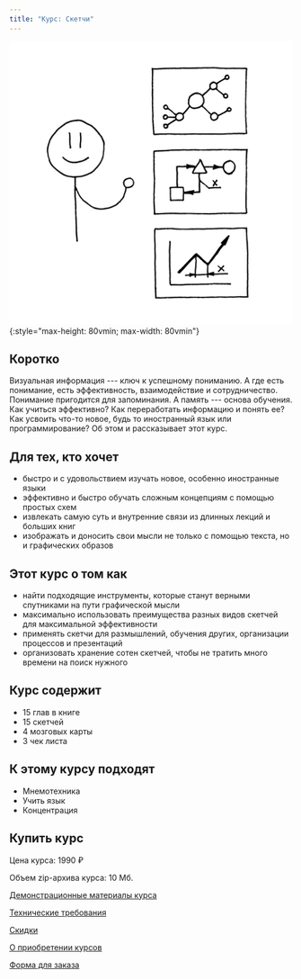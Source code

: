 ```yaml
---
title: "Курс: Скетчи"
---
```


![Титульное изображение](title.png){:style="max-height: 80vmin; max-width: 80vmin"}

## Коротко

Визуальная информация --- ключ к успешному пониманию.  А где есть
понимание, есть эффективность, взаимодействие и сотрудничество.
Понимание пригодится для запоминания.  А память --- основа обучения.
Как учиться эффективно?  Как переработать информацию и понять ее?  Как
усвоить что-то новое, будь то иностранный язык или программирование?
Об этом и рассказывает этот курс.

## Для тех, кто хочет

- быстро и с удовольствием изучать новое, особенно иностранные языки
- эффективно и быстро обучать сложным концепциям с помощью простых
  схем
- извлекать самую суть и внутренние связи из длинных лекций и больших
  книг
- изображать и доносить свои мысли не только с помощью текста, но и
  графических образов

## Этот курс о том как

- найти подходящие инструменты, которые станут верными спутниками на
  пути графической мысли
- максимально использовать преимущества разных видов скетчей для
  максимальной эффективности
- применять скетчи для размышлений, обучения других, организации
  процессов и презентаций
- организовать хранение сотен скетчей, чтобы не тратить много времени
  на поиск нужного

## Курс содержит

- 15 глав в книге
- 15 скетчей
- 4 мозговых карты
- 3 чек листа

## К этому курсу подходят

- Мнемотехника
- Учить язык
- Концентрация

## Купить курс

Цена курса: 1990 ₽

Объем zip-архива курса: 10 Мб.

[Демонстрационные материалы курса](https://disk.yandex.ru/d/t7kkoRyn6eueZw)

[Технические требования](/help/buy.html#computer)

[Скидки](/help/buy.html#discount)

[О приобретении курсов](/help/buy.html#buy)

[Форма для заказа](/feedback.html#order_courses)
